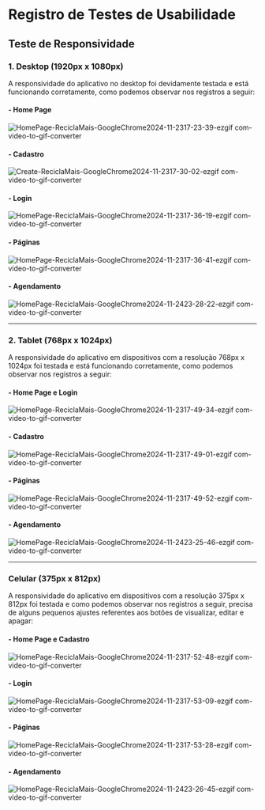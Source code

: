 # Registro de Testes de Usabilidade

## Teste de Responsividade

### 1. Desktop (1920px x 1080px)
A responsividade do aplicativo no desktop foi devidamente testada e está funcionando corretamente, como podemos observar nos registros a seguir:

#### - Home Page
![HomePage-ReciclaMais-GoogleChrome2024-11-2317-23-39-ezgif com-video-to-gif-converter](https://github.com/user-attachments/assets/53ebbaf4-31fb-4406-8998-7b08c4e3c0b8)

#### - Cadastro
![Create-ReciclaMais-GoogleChrome2024-11-2317-30-02-ezgif com-video-to-gif-converter](https://github.com/user-attachments/assets/b3c2c9a7-8ff7-4e2a-b461-3c0a2327f8f5)

#### - Login
![HomePage-ReciclaMais-GoogleChrome2024-11-2317-36-19-ezgif com-video-to-gif-converter](https://github.com/user-attachments/assets/79a12a98-b905-40cb-9060-a193f69001d2)

#### - Páginas
![HomePage-ReciclaMais-GoogleChrome2024-11-2317-36-41-ezgif com-video-to-gif-converter](https://github.com/user-attachments/assets/fef836bb-83dc-47af-9c48-a8887baf57fb)

#### - Agendamento

![HomePage-ReciclaMais-GoogleChrome2024-11-2423-28-22-ezgif com-video-to-gif-converter](https://github.com/user-attachments/assets/9047f588-150e-4404-a4bf-82815121cfd9)

---

### 2. Tablet (768px x 1024px)
A responsividade do aplicativo em dispositivos com a resolução 768px x 1024px foi testada e está funcionando corretamente, como podemos observar nos registros a seguir:

#### - Home Page e Login
![HomePage-ReciclaMais-GoogleChrome2024-11-2317-49-34-ezgif com-video-to-gif-converter](https://github.com/user-attachments/assets/12c6d6eb-f116-4761-b518-5a3c3ee8d6ff)

#### - Cadastro
![HomePage-ReciclaMais-GoogleChrome2024-11-2317-49-01-ezgif com-video-to-gif-converter](https://github.com/user-attachments/assets/f3a9aa16-ade3-4225-8dc3-b9fc7105ef3f)

#### - Páginas
![HomePage-ReciclaMais-GoogleChrome2024-11-2317-49-52-ezgif com-video-to-gif-converter](https://github.com/user-attachments/assets/9613a03d-6423-4b65-b148-56decc725143)

#### - Agendamento
![HomePage-ReciclaMais-GoogleChrome2024-11-2423-25-46-ezgif com-video-to-gif-converter](https://github.com/user-attachments/assets/b99e5820-ff58-4866-8c3d-7ea1ec0ff475)


---

### Celular (375px x 812px)
A responsividade do aplicativo em dispositivos com a resolução 375px x 812px foi testada e como podemos observar nos registros a seguir, precisa de alguns pequenos ajustes referentes aos botões de visualizar, editar e apagar:

#### - Home Page e Cadastro
![HomePage-ReciclaMais-GoogleChrome2024-11-2317-52-48-ezgif com-video-to-gif-converter](https://github.com/user-attachments/assets/d57c7566-254a-41b7-bff7-11e4e3ee432c)

#### - Login
![HomePage-ReciclaMais-GoogleChrome2024-11-2317-53-09-ezgif com-video-to-gif-converter](https://github.com/user-attachments/assets/58d80c1f-4568-480d-b33d-79442d87b8f8)

#### - Páginas
![HomePage-ReciclaMais-GoogleChrome2024-11-2317-53-28-ezgif com-video-to-gif-converter](https://github.com/user-attachments/assets/ffaccfd6-f7f7-4ab9-a4e9-1510f2088a36)

#### - Agendamento
![HomePage-ReciclaMais-GoogleChrome2024-11-2423-26-45-ezgif com-video-to-gif-converter](https://github.com/user-attachments/assets/7b6673f1-81af-410d-9a1b-af7b58f68da5)

